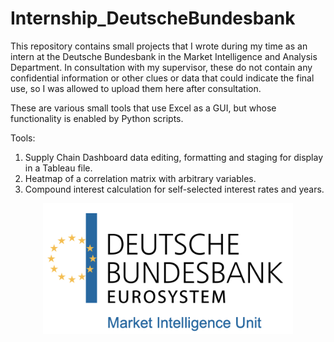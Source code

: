 # Internship_DeutscheBundesbank
This repository contains small projects that I wrote during my time as an intern at the Deutsche Bundesbank in the Market Intelligence and Analysis 
Department. In consultation with my supervisor, these do not contain any confidential information or other clues or data that could indicate the final  use, so I was allowed to upload them here after consultation.

These are various small tools that use Excel as a GUI, but whose functionality is enabled by Python scripts.

Tools:
1) Supply Chain Dashboard data editing, formatting and staging for display in a Tableau file.
2) Heatmap of a correlation matrix with arbitrary variables.
3) Compound interest calculation for self-selected interest rates and years.

<p align="center">
  <img src="https://github.com/RobertHennings/Internship_DeutscheBundesbank/blob/main/Illustrations/BundesBankLogo.png" 
       width="400"/>
</p>
